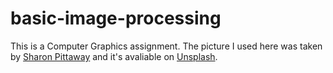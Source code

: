 # basic-image-processing

This is a Computer Graphics assignment. The picture I used here was taken by [Sharon Pittaway](https://unsplash.com/@sharonp) and it's avaliable on [Unsplash](https://unsplash.com).
